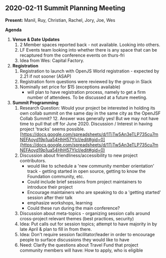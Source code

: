 
## 2020-02-11 Summit Planning Meeting

**Present:** Manil, Ruy, Christian, Rachel, Jory, Joe, Wes

**Agenda**

1. **Venue & Date Updates**
    1. 2 Member spaces reported back - not available. Looking into others.
    2. LF Events team looking into whether there is any space that can be recaptured from the conference events on thurs-fri
    3.  Idea from Wes: Capital Factory. 
3. **Registration**
    1. Registration to launch with OpenJS World registration - expected by 2.21 if not sooner (ASAP)
    2. Registration form questions were reviewed by the group in Slack
    3. Nominally set price for $15 (exceptions available)
        * will plan to have registration process, namely to get a firm number of attendees. To be discussed at a future meeting.
4. **Summit Programming**
    1. Research Question: Would your project be interested in holding its own collab summit on the same day in the same city as the OpenJSF Collab Summit?
        12. Answer was generally yes! But we may not have time to pull that off for June 2020. Discussion / Interest in having project 'tracks' seems possible.[https://docs.google.com/spreadsheets/d/1TjTw5An3eTLP735cu7mNEFAoyd19p1ua54HhH57YIcI/edit#gid=0](https://docs.google.com/spreadsheets/d/1TjTw5An3eTLP735cu7mNEFAoyd19p1ua54HhH57YIcI/edit#gid=0)
    12. Discussion about friendliness/accessibility to new project contributors.
        * would like to schedule a 'new community member orientation' track - getting started in open source, getting to know the Foundation community, etc.
        * Could include brief sessions from project maintainers to introduce their project
        * Encourage maintainers who are speaking to do a 'getting started' session after their talk
        * emphasize workshops, learning
        * Could these run during the main conference?
    3. Discussion about meta-topics - organizing session calls around cross-project relevant themes (best practices, security)
    4. Idea: Put calls out for session topics; attempt to have majority in by late April & plan to fill in from there.
    5. Idea: Don't require session facilitator/leader in order to encourage people to surface discussions they would like to have
    6. Need: Clarify the questions about Travel Fund that project community members will have: How to apply, who is eligible
